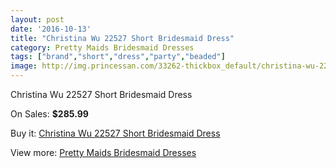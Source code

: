 ```yaml
---
layout: post
date: '2016-10-13'
title: "Christina Wu 22527 Short Bridesmaid Dress"
category: Pretty Maids Bridesmaid Dresses
tags: ["brand","short","dress","party","beaded"]
image: http://img.princessan.com/33262-thickbox_default/christina-wu-22527-short-bridesmaid-dress.jpg
---
```

Christina Wu 22527 Short Bridesmaid Dress

On Sales: **$285.99**
<a href="https://www.princessan.com/en/15424-christina-wu-22527-short-bridesmaid-dress.html"><amp-img layout="responsive" width="600" height="600" src="//img.princessan.com/33262-thickbox_default/christina-wu-22527-short-bridesmaid-dress.jpg" alt="Christina Wu 22527 Short Bridesmaid Dress 0" /></a>

Buy it: [Christina Wu 22527 Short Bridesmaid Dress](https://www.princessan.com/en/15424-christina-wu-22527-short-bridesmaid-dress.html "Christina Wu 22527 Short Bridesmaid Dress")

View more: [Pretty Maids Bridesmaid Dresses](https://www.princessan.com/en/112- "Pretty Maids Bridesmaid Dresses")